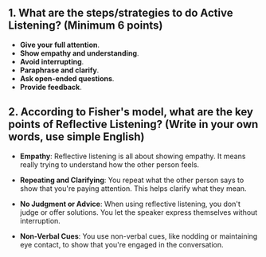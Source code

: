 ## 1. What are the steps/strategies to do Active Listening? (Minimum 6 points)
  - **Give your full attention**.
  - **Show empathy and understanding**.
  - **Avoid interrupting**.
  - **Paraphrase and clarify**.
  - **Ask open-ended questions**.
  - **Provide feedback**.
## 2. According to Fisher's model, what are the key points of Reflective Listening? (Write in your own words, use simple English)
  - **Empathy**: Reflective listening is all about showing empathy. It means really trying to understand how the other person feels.

  - **Repeating and Clarifying**: You repeat what the other person says to show that you're paying attention. This helps clarify what they mean.

  - **No Judgment or Advice**: When using reflective listening, you don't judge or offer solutions. You let the speaker express themselves without interruption.

  - **Non-Verbal Cues**: You use non-verbal cues, like nodding or maintaining eye contact, to show that you're engaged in the conversation.

